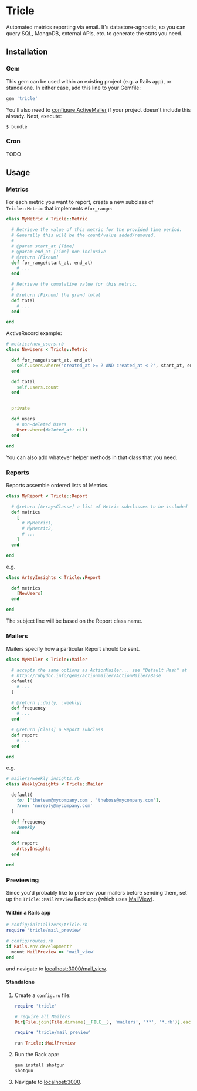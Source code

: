 # Tricle

Automated metrics reporting via email.  It's datastore-agnostic, so you can query SQL, MongoDB, external APIs, etc. to generate the stats you need.

## Installation

### Gem

This gem can be used within an existing project (e.g. a Rails app), or standalone.  In either case, add this line to your Gemfile:

```ruby
gem 'tricle'
```

You'll also need to [configure ActiveMailer](http://guides.rubyonrails.org/action_mailer_basics.html#action-mailer-configuration) if your project doesn't include this already.  Next, execute:

    $ bundle

### Cron

TODO

## Usage

### Metrics

For each metric you want to report, create a new subclass of `Tricle::Metric` that implements `#for_range`:

```ruby
class MyMetric < Tricle::Metric

  # Retrieve the value of this metric for the provided time period.
  # Generally this will be the count/value added/removed.
  #
  # @param start_at [Time]
  # @param end_at [Time] non-inclusive
  # @return [Fixnum]
  def for_range(start_at, end_at)
    # ...
  end

  # Retrieve the cumulative value for this metric.
  #
  # @return [Fixnum] the grand total
  def total
    # ...
  end

end
```

ActiveRecord example:

```ruby
# metrics/new_users.rb
class NewUsers < Tricle::Metric

  def for_range(start_at, end_at)
    self.users.where('created_at >= ? AND created_at < ?', start_at, end_at).count
  end

  def total
    self.users.count
  end


  private

  def users
    # non-deleted Users
    User.where(deleted_at: nil)
  end

end
```

You can also add whatever helper methods in that class that you need.

### Reports

Reports assemble ordered lists of Metrics.

```ruby
class MyReport < Tricle::Report

  # @return [Array<Class>] a list of Metric subclasses to be included
  def metrics
    [
      # MyMetric1,
      # MyMetric2,
      # ...
    ]
  end

end
```

e.g.

```ruby
class ArtsyInsights < Tricle::Report

  def metrics
    [NewUsers]
  end

end
```

The subject line will be based on the Report class name.

### Mailers

Mailers specify how a particular Report should be sent.

```ruby
class MyMailer < Tricle::Mailer

  # accepts the same options as ActionMailer... see "Default Hash" at
  # http://rubydoc.info/gems/actionmailer/ActionMailer/Base
  default(
    # ...
  )

  # @return [:daily, :weekly]
  def frequency
    # ...
  end

  # @return [Class] a Report subclass
  def report
    # ...
  end

end
```

e.g.

```ruby
# mailers/weekly_insights.rb
class WeeklyInsights < Tricle::Mailer

  default(
    to: ['theteam@mycompany.com', 'theboss@mycompany.com'],
    from: 'noreply@mycompany.com'
  )

  def frequency
    :weekly
  end

  def report
    ArtsyInsights
  end

end
```

### Previewing

Since you'd probably like to preview your mailers before sending them, set up the `Tricle::MailPreview` Rack app (which uses [MailView](https://github.com/37signals/mail_view)).

#### Within a Rails app

```ruby
# config/initializers/tricle.rb
require 'tricle/mail_preview'

# config/routes.rb
if Rails.env.development?
  mount MailPreview => 'mail_view'
end
```

and navigate to [localhost:3000/mail_view](http://localhost:3000/mail_view).

#### Standalone

1. Create a `config.ru` file:

    ```ruby
    require 'tricle'

    # require all Mailers
    Dir[File.join(File.dirname(__FILE__), 'mailers', '**', '*.rb')].each{|file| require file }

    require 'tricle/mail_preview'

    run Tricle::MailPreview
    ```

2. Run the Rack app:

    ```bash
    gem install shotgun
    shotgun
    ```

3. Navigate to [localhost:3000](http://localhost:3000).
